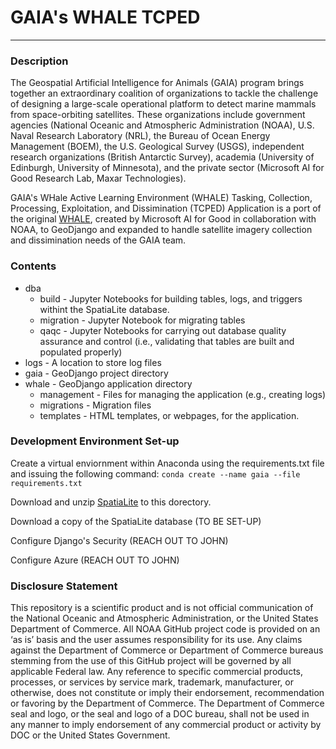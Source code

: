 # GAIA's WHALE TCPED
---

### Description
The Geospatial Artificial Intelligence for Animals (GAIA) program brings together an extraordinary coalition of organizations to tackle the challenge of designing a large-scale operational platform to detect marine mammals from space-orbiting satellites. These organizations include government agencies (National Oceanic and Atmospheric Administration (NOAA), U.S. Naval Research Laboratory (NRL), the Bureau of Ocean Energy Management (BOEM), the U.S. Geological Survey (USGS), independent research organizations (British Antarctic Survey), academia (University of Edinburgh, University of Minnesota), and the private sector (Microsoft AI for Good Research Lab, Maxar Technologies).

GAIA's WHale Active Learning Environment (WHALE) Tasking, Collection, Processing, Exploitation, and Dissimination (TCPED) Application is a port of the original [WHALE](https://github.com/microsoft/whales), created by Microsoft AI for Good in collaboration with NOAA, to GeoDjango and expanded to handle satellite imagery collection and dissimination needs of the GAIA team.

### Contents
- dba
     - build - Jupyter Notebooks for building tables, logs, and triggers withint the SpatiaLite database.
     - migration - Jupyter Notebook for migrating tables
     - qaqc - Jupyter Notebooks for carrying out database quality assurance and control (i.e., validating that tables are built and populated properly)
- logs - A location to store log files
- gaia - GeoDjango project directory 
- whale - GeoDjango application directory
     - management - Files for managing the application (e.g., creating logs)
     - migrations - Migration files
     - templates - HTML templates, or webpages, for the application.

### Development Environment Set-up
Create a virtual enviornment within Anaconda using the requirements.txt file and issuing the following command: `conda create --name gaia --file requirements.txt`

Download and unzip [SpatiaLite](https://www.gaia-gis.it/gaia-sins/libspatialite-sources/libspatialite-5.1.0.zip) to this dorectory.

Download a copy of the SpatiaLite database (TO BE SET-UP)

Configure Django's Security (REACH OUT TO JOHN)

Configure Azure (REACH OUT TO JOHN)

### Disclosure Statement
This repository is a scientific product and is not official communication of the National Oceanic and Atmospheric Administration, or the United States Department of Commerce. All NOAA GitHub project code is provided on an ‘as is’ basis and the user assumes responsibility for its use. Any claims against the Department of Commerce or Department of Commerce bureaus stemming from the use of this GitHub project will be governed by all applicable Federal law. Any reference to specific commercial products, processes, or services by service mark, trademark, manufacturer, or otherwise, does not constitute or imply their endorsement, recommendation or favoring by the Department of Commerce. The Department of Commerce seal and logo, or the seal and logo of a DOC bureau, shall not be used in any manner to imply endorsement of any commercial product or activity by DOC or the United States Government.
